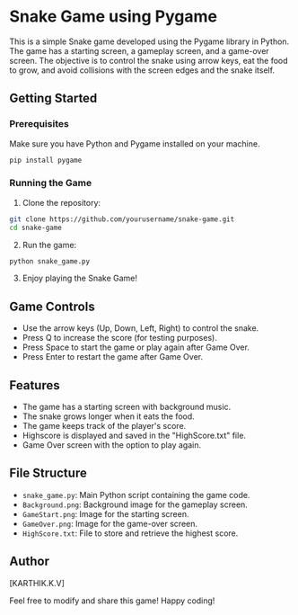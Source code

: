 # Snake Game using Pygame

This is a simple Snake game developed using the Pygame library in Python. The game has a starting screen, a gameplay screen, and a game-over screen. The objective is to control the snake using arrow keys, eat the food to grow, and avoid collisions with the screen edges and the snake itself.

## Getting Started

### Prerequisites

Make sure you have Python and Pygame installed on your machine.

```bash
pip install pygame
```

### Running the Game

1. Clone the repository:

```bash
git clone https://github.com/yourusername/snake-game.git
cd snake-game
```

2. Run the game:

```bash
python snake_game.py
```

3. Enjoy playing the Snake Game!

## Game Controls

- Use the arrow keys (Up, Down, Left, Right) to control the snake.
- Press Q to increase the score (for testing purposes).
- Press Space to start the game or play again after Game Over.
- Press Enter to restart the game after Game Over.

## Features

- The game has a starting screen with background music.
- The snake grows longer when it eats the food.
- The game keeps track of the player's score.
- Highscore is displayed and saved in the "HighScore.txt" file.
- Game Over screen with the option to play again.

## File Structure

- `snake_game.py`: Main Python script containing the game code.
- `Background.png`: Background image for the gameplay screen.
- `GameStart.png`: Image for the starting screen.
- `GameOver.png`: Image for the game-over screen.
- `HighScore.txt`: File to store and retrieve the highest score.


## Author

[KARTHIK.K.V]

Feel free to modify and share this game! Happy coding!
